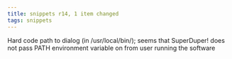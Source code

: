 ```yaml
---
title: snippets r14, 1 item changed
tags: snippets
---
```


Hard code path to dialog (in /usr/local/bin/); seems that SuperDuper! does not pass PATH environment variable on from user running the software
